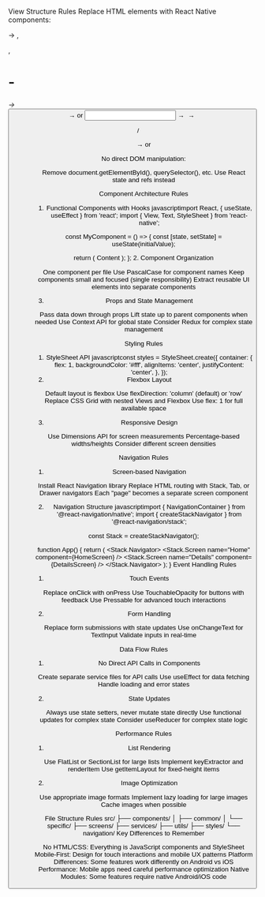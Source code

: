 View Structure Rules
Replace HTML elements with React Native components:

<div> → <View>
<span>, <p>, <h1>-<h6> → <Text>
<button> → <TouchableOpacity> or <Pressable>
<input> → <TextInput>
<img> → <Image>
<ul>/<ol> → <FlatList> or <ScrollView>

No direct DOM manipulation:

Remove document.getElementById(), querySelector(), etc.
Use React state and refs instead

Component Architecture Rules
1. Functional Components with Hooks
javascriptimport React, { useState, useEffect } from 'react';
import { View, Text, StyleSheet } from 'react-native';

const MyComponent = () => {
  const [state, setState] = useState(initialValue);
  
  return (
    <View style={styles.container}>
      <Text>Content</Text>
    </View>
  );
};
2. Component Organization

One component per file
Use PascalCase for component names
Keep components small and focused (single responsibility)
Extract reusable UI elements into separate components

3. Props and State Management

Pass data down through props
Lift state up to parent components when needed
Use Context API for global state
Consider Redux for complex state management

Styling Rules
1. StyleSheet API
javascriptconst styles = StyleSheet.create({
  container: {
    flex: 1,
    backgroundColor: '#fff',
    alignItems: 'center',
    justifyContent: 'center',
  },
});
2. Flexbox Layout

Default layout is flexbox
Use flexDirection: 'column' (default) or 'row'
Replace CSS Grid with nested Views and Flexbox
Use flex: 1 for full available space

3. Responsive Design

Use Dimensions API for screen measurements
Percentage-based widths/heights
Consider different screen densities

Navigation Rules
1. Screen-based Navigation

Install React Navigation library
Replace HTML routing with Stack, Tab, or Drawer navigators
Each "page" becomes a separate screen component

2. Navigation Structure
javascriptimport { NavigationContainer } from '@react-navigation/native';
import { createStackNavigator } from '@react-navigation/stack';

const Stack = createStackNavigator();

function App() {
  return (
    <NavigationContainer>
      <Stack.Navigator>
        <Stack.Screen name="Home" component={HomeScreen} />
        <Stack.Screen name="Details" component={DetailsScreen} />
      </Stack.Navigator>
    </NavigationContainer>
  );
}
Event Handling Rules
1. Touch Events

Replace onClick with onPress
Use TouchableOpacity for buttons with feedback
Use Pressable for advanced touch interactions

2. Form Handling

Replace form submissions with state updates
Use onChangeText for TextInput
Validate inputs in real-time

Data Flow Rules
1. No Direct API Calls in Components

Create separate service files for API calls
Use useEffect for data fetching
Handle loading and error states

2. State Updates

Always use state setters, never mutate state directly
Use functional updates for complex state
Consider useReducer for complex state logic

Performance Rules
1. List Rendering

Use FlatList or SectionList for large lists
Implement keyExtractor and renderItem
Use getItemLayout for fixed-height items

2. Image Optimization

Use appropriate image formats
Implement lazy loading for large images
Cache images when possible

File Structure Rules
src/
├── components/
│   ├── common/
│   └── specific/
├── screens/
├── services/
├── utils/
├── styles/
└── navigation/
Key Differences to Remember

No HTML/CSS: Everything is JavaScript components and StyleSheet
Mobile-First: Design for touch interactions and mobile UX patterns
Platform Differences: Some features work differently on Android vs iOS
Performance: Mobile apps need careful performance optimization
Native Modules: Some features require native Android/iOS code
